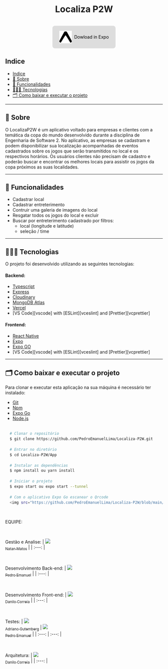 <h1 align="center">
  Localiza P2W
</h1>

<br />

<div align="center">
  <a href="https://exp-shell-app-assets.s3.us-west-1.amazonaws.com/android/%40danilow22/LocalizaP2W-93786ad757364b728d2022fb47791f4c-signed.apk" target="_blank" style="
    padding: 16px;background-color: #DDD;
    text-decoration: none; width: 170px; border-radius: 8px;
    color: #000;display: flex;align-items: center;justify-content: center;"
    onMouseOver="this.style.color='#777'"
    onMouseOut="this.style.color='#000'"
  >
    <img alt="Dowload in Expo" src="https://raw.githubusercontent.com/expo/styleguide/main/common/logos/logo.svg">
    <span style="margin-left: 8px;">Dowload in Expo</span>
  </a>
</div>

## Indice

- [Indice](#indice)
- [🔖 Sobre](#-sobre)
- [🚀 Funcionalidades](#-funcionalidades)
- [👩🏻‍💻 Tecnologias](#-tecnologias)
- [🗂 Como baixar e executar o projeto](#-como-baixar-e-executar-o-projeto)

---

## 🔖 Sobre

O LocalizaP2W é um aplicativo voltado para empresas e clientes com a temática da copa do mundo desenvolvido durante a disciplina de Engenharia de Software 2. No aplicativo, as empresas se cadastram e podem disponibilizar sua localização acompanhadas de eventos cadastrados sobre os jogos que serão transmitidos no local e os respectivos horários. Os usuários clientes não precisam de cadastro e poderão buscar e encontrar os melhores locais para assistir os jogos da copa próximos as suas localidades.

---

## 🚀 Funcionalidades

- Cadastrar local
- Cadastrar entreterimento
- Contruir uma galeria de imagens do local
- Resgatar todos os jogos do local e excluir
- Buscar por entreterimento cadastrado por filtros:
  - local (longitude e latitude)
  - seleção / time

---

## 👩🏻‍💻 Tecnologias

O projeto foi desenvolvido utilizando as seguintes tecnologias:

#### Backend:
- [Typescript](https://www.typescriptlang.org/)
- [Express](https://expressjs.com/pt-br/)
- [Cloudinary](https://cloudinary.com/documentation/how_to_integrate_cloudinary)
- [MongoDB Atlas](https://www.mongodb.com/docs/atlas/)
- [Vercel](https://vercel.com/docs)
- [VS Code][vscode] with [ESLint][vceslint] and [Prettier][vcprettier]

#### Frontend:
- [React Native](https://reactnative.dev/docs/getting-started)
- [Expo](https://docs.expo.dev/)
- [Expo GO](https://expo.dev/client)
- [VS Code][vscode] with [ESLint][vceslint] and [Prettier][vcprettier]

---

## 🗂 Como baixar e executar o projeto

Para clonar e executar esta aplicação na sua máquina é necessário ter instalado:

- [Git](https://git-scm.com/)
- [Npm](https://docs.npmjs.com/about-npm)
- [Expo Go](https://expo.dev/client)
- [Node.js](https://nodejs.org/en/)

```bash

  # Clonar o repositório
  $ git clone https://github.com/PedroEmanuelLima/Localiza-P2W.git

  # Entrar no diretório
  $ cd Localiza-P2W/App

  # Instalar as dependências
  $ npm install ou yarn install

  # Iniciar o projeto
  $ expo start ou expo start --tunnel

  # Com o aplicativo Expo Go escanear o Qrcode
  <img src="https://github.com/PedroEmanuelLima/Localiza-P2W/blob/main/App/assets/expo.jpg?raw=true" width=115>

```

<br />

EQUIPE:

<br />

Gestão e Analise:
| [<img src="https://avatars.githubusercontent.com/u/77240813?v=4" width=115><br><sub>Natan Matos</sub>](https://github.com/Natan0409) |
| :---: |

<br />

Desenvolvimento Back-end:
| [<img src="https://avatars.githubusercontent.com/u/58365600?v=4" width=115><br><sub>Pedro Emanuel</sub>](https://github.com/PedroEmanuelLima) |
| :---: |

<br />

Desenvolvimento Front-end:
| [<img src="https://avatars.githubusercontent.com/u/22628390?v=4" width=115><br><sub>Danilo Correia</sub>](https://github.com/Danilo160) |
| :---: |

<br />

Testes:
| [<img src="https://avatars.githubusercontent.com/u/104629874?v=4" width=115><br><sub>Adriano Gutemberg</sub>](https://github.com/AdrianoGutemberg) |  [<img src="https://avatars.githubusercontent.com/u/58365600?v=4" width=115><br><sub>Pedro Emanuel</sub>](https://github.com/PedroEmanuelLima) | 
| :---: | :---: |

<br />

Arquitetura:
| [<img src="https://avatars.githubusercontent.com/u/86026482?v=4" width=115><br><sub>Danilo Correia</sub>](https://github.com/EduardoProto) |
| :---: |
